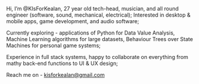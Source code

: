 Hi, I’m @KIsForKealan, 27 year old tech-head, musician, and all round engineer (software, sound, mechanical, electrical);
Interested in desktop & mobile apps, game development, and audio software;

Currently exploring - 
  applications of Python for Data Value Analysis, 
  Machine Learning algorithms for large datasets,
  Behaviour Trees over State Machines for personal game systems;
 
Experience in full stack systems, happy to collaborate on everything from mathy back-end functions to UI & UX design;

Reach me on -
  kisforkealan@gmail.com
